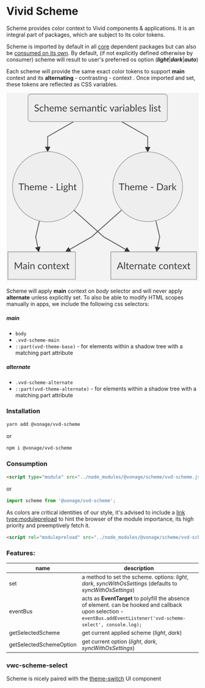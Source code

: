 
# Vivid Scheme

Scheme provides color context to Vivid components & applications.
It is an integral part of packages, which are subject to its color tokens.

Scheme is imported by default in all [core](https://github.com/Vonage/vivid/tree/master/common/core) dependent packages but can also be [consumed on its own](#installation).
By default, (if not explicitly defined otherwise by consumer) scheme will result to user's preferred os option (***light***|***dark***|***auto***)
  
Each scheme will provide the same exact color tokens to support **main** context and its **alternating** - contrasting - context . Once imported and set, these tokens are reflected as CSS variables.

![Scheme graph](scheme-graph.png)

Scheme will apply **main** context on _body_ selector and will never apply **alternate** unless explicitly set.
To also be able to modify HTML scopes manually in apps, we include the following css selectors:
##### main
- `body`
- `.vvd-scheme-main`
- `::part(vvd-theme-base)` - for elements within a shadow tree with a matching part attribute
##### alternate
- `.vvd-scheme-alternate`
- `::part(vvd-theme-alternate)` - for elements within a shadow tree with a matching part attribute

### Installation

```bash
yarn add @vonage/vvd-scheme
```
or
```bash
npm i @vonage/vvd-scheme
```

### Consumption

```html
<script type="module" src="../node_modules/@vonage/scheme/vvd-scheme.js"></script>
```
or
```js
import scheme from '@vonage/vvd-scheme';
```

As colors are critical identities of our style, it's advised to include a [link type:modulepreload](https://developer.mozilla.org/en-US/docs/Web/HTML/Link_types/modulepreload) to hint the browser of the module importance, its high priority and preemptively fetch it. 
```html
<script rel="modulepreload" src="../node_modules/@vonage/scheme/vvd-scheme.js"></script>
```

### Features:
| name | description |
|--|--|
| set | a method to set the scheme. options: _light_, _dark_, _syncWithOsSettings_ (defaults to _syncWithOsSettings_) |
| eventBus | acts as **EventTarget** to polyfill the absence of element. can be hooked and callback upon selection - `eventBus.addEventListener('vvd-scheme-select', console.log);`  |
| getSelectedScheme | get current applied scheme (_light_, _dark_)|
| getSelectedSchemeOption | get current option (_light_, _dark_, _syncWithOsSettings_) |


### vwc-scheme-select
Scheme is nicely paired with the [theme-switch](https://github.com/Vonage/vivid/tree/master/components/theme-switch) UI component
